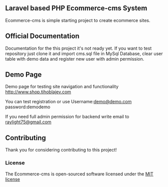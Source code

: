 ## Laravel based PHP Ecommerce-cms System

Ecommerce-cms is simple starting project to create ecommerce sites.

## Official Documentation

Documentation for the this project it's not ready yet.
If you want to test repository just clone it and import cms.sql file in MySql Database,
clear user table with demo data and register new user with admin permission.

## Demo Page

Demo page for testing site navigation and functionality 
http://www.shop.tihoblajev.com

You can test registration or use 
Username:demo@demo.com
password:demodemo

If you need full admin permission for backend write email to raylight75@gmail.com

## Contributing

Thank you for considering contributing to this project!

### License

The Ecommerce-cms is open-sourced software licensed under the [MIT license](http://opensource.org/licenses/MIT)
